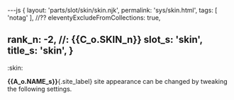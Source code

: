 ---js
{
  layout: 'parts/slot/skin/skin.njk',
  permalink: 'sys/skin.html',
  tags: [ 'notag' ],
  //?? eleventyExcludeFromCollections: true,

  rank_n: -2,        //: {{C_o.SKIN_n}}
  slot_s: 'skin',
  title_s: 'skin',
}
---
:skin:


__{{A_o.NAME_s}}__{.site_label} site appearance can be changed by tweaking the following settings.